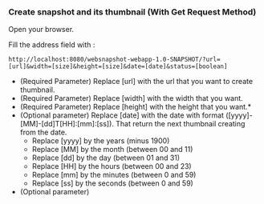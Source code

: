 ### Create snapshot and its thumbnail (With Get Request Method)
Open your browser.

Fill the address field with :

<code>http://localhost:8080/websnapshot-webapp-1.0-SNAPSHOT/?url=[url]&width=[size]&height=[size]&date=[date]&status=[boolean]</code>

* (Required Parameter) Replace [url] with the url that you want to create thumbnail.
* (Required Parameter) Replace [width] with the width that you want.
* (Required Parameter) Replace [height] with the height that you want.*
* (Optional parameter) Replace [date] with the date with format ([yyyy]-[MM]-[dd]T[HH]:[mm]:[ss]). That return the next thumbnail creating from the date.
  * Replace [yyyy] by the years (minus 1900)
  * Replace [MM] by the month (between 00 and 11)
  * Replace [dd] by the day (between 01 and 31)
  * Replace [HH] by the hours (between 00 and 23)
  * Replace [mm] by the minutes (between 0 and 59)
  * Replace [ss] by the seconds (between 0 and 59)
* (Optional parameter)